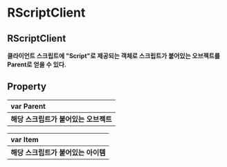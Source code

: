 # RScriptClient

## **RScriptClient**

**클라이언트 스크립트에 "Script"로 제공되는 객체로 스크립트가 붙어있는 오브젝트를 Parent로 얻을 수 있다.**

 

## **Property**

| **var Parent** |
| :--- |
| **해당 스크립트가 붙어있는 오브젝트** |

| **var Item** |
| :--- |
| **해당 스크립트가 붙어있는 아이템** |

